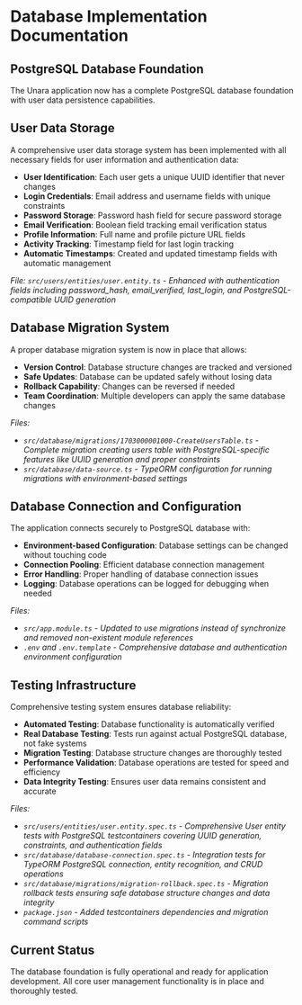 # Database Implementation Documentation

## PostgreSQL Database Foundation

The Unara application now has a complete PostgreSQL database foundation with user data persistence capabilities.

## User Data Storage

A comprehensive user data storage system has been implemented with all necessary fields for user information and authentication data:

- **User Identification**: Each user gets a unique UUID identifier that never changes
- **Login Credentials**: Email address and username fields with unique constraints
- **Password Storage**: Password hash field for secure password storage
- **Email Verification**: Boolean field tracking email verification status
- **Profile Information**: Full name and profile picture URL fields
- **Activity Tracking**: Timestamp field for last login tracking
- **Automatic Timestamps**: Created and updated timestamp fields with automatic management

*File: `src/users/entities/user.entity.ts` - Enhanced with authentication fields including password_hash, email_verified, last_login, and PostgreSQL-compatible UUID generation*

## Database Migration System

A proper database migration system is now in place that allows:

- **Version Control**: Database structure changes are tracked and versioned
- **Safe Updates**: Database can be updated safely without losing data
- **Rollback Capability**: Changes can be reversed if needed
- **Team Coordination**: Multiple developers can apply the same database changes

*Files:*
- *`src/database/migrations/1703000001000-CreateUsersTable.ts` - Complete migration creating users table with PostgreSQL-specific features like UUID generation and proper constraints*
- *`src/database/data-source.ts` - TypeORM configuration for running migrations with environment-based settings*

## Database Connection and Configuration

The application connects securely to PostgreSQL database with:

- **Environment-based Configuration**: Database settings can be changed without touching code
- **Connection Pooling**: Efficient database connection management
- **Error Handling**: Proper handling of database connection issues
- **Logging**: Database operations can be logged for debugging when needed

*Files:*
- *`src/app.module.ts` - Updated to use migrations instead of synchronize and removed non-existent module references*
- *`.env` and `.env.template` - Comprehensive database and authentication environment configuration*

## Testing Infrastructure

Comprehensive testing system ensures database reliability:

- **Automated Testing**: Database functionality is automatically verified
- **Real Database Testing**: Tests run against actual PostgreSQL database, not fake systems
- **Migration Testing**: Database structure changes are thoroughly tested
- **Performance Validation**: Database operations are tested for speed and efficiency
- **Data Integrity Testing**: Ensures user data remains consistent and accurate

*Files:*
- *`src/users/entities/user.entity.spec.ts` - Comprehensive User entity tests with PostgreSQL testcontainers covering UUID generation, constraints, and authentication fields*
- *`src/database/database-connection.spec.ts` - Integration tests for TypeORM PostgreSQL connection, entity recognition, and CRUD operations*
- *`src/database/migrations/migration-rollback.spec.ts` - Migration rollback tests ensuring safe database structure changes and data integrity*
- *`package.json` - Added testcontainers dependencies and migration command scripts*

## Current Status

The database foundation is fully operational and ready for application development. All core user management functionality is in place and thoroughly tested.
